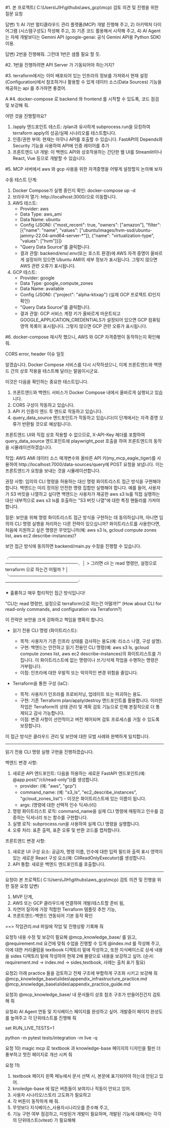 #1. 본 프로젝트( C:\Users\JIH\githubs\aws_gcp\mcp\) 검토 의견 및 진행을 위한 질문 요청 

답변) 1) AI 기반 멀티클라우드 관리 플랫폼(MCP) 개발 진행해 주고, 2) 아키텍처 다이어그램 (시스템구성도) 작성해 주고, 3) 기존 코드 활용해서 시작해 주고, 4) AI Agent 는 자체 개발보다는 Gemini API (google-genai: 공식 Gemini API용 Python SDK) 이용.

답변) 2번을 진행해줘. 그런데 1번은 샘플 필요 할 듯.


#2. 1번을 진행하려면 API Server 가 기동되어야 하는거지?

#3. terraform에서는 이미 배포되어 있는 인프라의 정보를 가져와서 현재 설정(Configuration)에서 참조하거나 활용할 수 있게 데이터 소스(Data Sources) 기능을 제공하는 api 를 추가하면 좋겠어. 

A
#4. docker-compose 로 backend 와 frontend 를 시작할 수 있도록, 코드 점검 및 보강해 줘.

어떤 것을 진행할까요?

   1. /apply 엔드포인트 테스트: /plan과 유사하게 subprocess.run을 모킹하여 terraform apply의
      성공/실패 시나리오를 테스트합니다.
   2. 인증/권한 부여: 현재는 아무나 API를 호출할 수 있습니다. FastAPI의 Depends와 Security
      기능을 사용하여 API에 인증 레이어를 추가
   3. 프론트엔드 UI 개발: 이 백엔드 API와 상호작용하는 간단한 웹 UI를 Streamlit이나 React, Vue
      등으로 개발할 수 있습니다.

#5. MCP 서버에서 aws 와 gcp 사용을 위한 자격증명을 어떻게 설정할지 논의해 보자


  수동 테스트 단계:

   1. Docker Compose가 실행 중인지 확인: docker-compose up -d
   2. 브라우저 열기: http://localhost:3000/으로 이동합니다.
   3. AWS 테스트:
       * Provider: aws
       * Data Type: aws_ami
       * Data Name: ubuntu
       * Config (JSON): {"most_recent": true, "owners": ["amazon"], "filter": [{"name": "name", "values": 
         ["ubuntu/images/hvm-ssd/ubuntu-jammy-22.04-amd64-server-*"]}, {"name": "virtualization-type", "values": ["hvm"]}]}
       * "Query Data Source"를 클릭합니다.
       * 결과 관찰: backend/env/.env(또는 호스트 환경)에 AWS 자격 증명이 올바르게 설정되어 있으면 Ubuntu AMI의 세부 정보가 표시됩니다.
         그렇지 않으면 AWS 관련 오류가 표시됩니다.
   4. GCP 테스트:
       * Provider: google
       * Data Type: google_compute_zones
       * Data Name: available
       * Config (JSON): {"project": "alpha-ktixap"} (실제 GCP 프로젝트 ID인지 확인)
       * "Query Data Source"를 클릭합니다.
       * 결과 관찰: GCP 서비스 계정 키가 올바르게 마운트되고 GOOGLE_APPLICATION_CREDENTIALS가 설정되어 있으면 GCP 컴퓨팅 영역 목록이
         표시됩니다. 그렇지 않으면 GCP 관련 오류가 표시됩니다.

         
#6. docker-compose 재시작 했으니, AWS 와 GCP 자격증명이 동작하는지 확인해 줘. 
      

 CORS error, header 이슈 일듯


  알겠습니다. Docker Compose 서비스를 다시 시작하셨으니, 이제 프론트엔드와 백엔드 간의 상호 작용을
  테스트해 달라는 말씀이시군요.

  이것은 다음을 확인하는 중요한 테스트입니다.
   1. 프론트엔드와 백엔드 서비스가 Docker Compose 내에서 올바르게 실행되고 있습니다.
   2. CORS 구성이 작동하고 있습니다.
   3. API 키 인증이 엔드 투 엔드로 작동하고 있습니다.
   4. query_data_source 엔드포인트가 작동하고 있습니다(이 단계에서는 자격 증명 오류가 반환될 것으로
      예상됩니다).

  프론트엔드 UI와 직접 상호 작용할 수 없으므로, X-API-Key 헤더를 포함하여 query_data_source 엔드포인트에
  playwright_post 호출을 하여 프론트엔드의 동작을 시뮬레이션하겠습니다.

  작업: AWS AMI 데이터 소스 매개변수와 올바른 API 키(my_mcp_eagle_tiger)를 사용하여
  http://localhost:7000/data-sources/query에 POST 요청을 보냅니다. 이는 프론트엔드가 요청을 보내는 것을
  시뮬레이션합니다.



  
  권장 사항:
  임의의 CLI 명령을 허용하는 대신 명령 화이트리스트 접근 방식을 구현해야 합니다. 백엔드는 미리 정의된
  안전한 명령 집합만 실행해야 합니다. 예를 들어, 사용자가 S3 버킷을 나열하고 싶다면 백엔드는 사용자가
  제공한 aws s3 ls를 직접 실행하는 대신 내부적으로 aws s3 ls를 호출하는 "S3 버킷 나열"에 대한 특정
  핸들러를 가져야 합니다.

  질문:
  보안을 위해 명령 화이트리스트 접근 방식을 구현하는 데 동의하십니까, 아니면 임의의 CLI 명령 실행을
  처리하는 다른 전략이 있으십니까? 화이트리스트를 사용한다면, 처음에 지원하고 싶은 명령은 무엇입니까(예:
  aws s3 ls, gcloud compute zones list, aws ec2 describe-instances)?

  보안 접근 방식에 동의하면 backend/main.py 수정을 진행할 수 있습니다.

╭────────────────────────────────────────────────────────────────────────╮
│  > 그러면 cli 는 read 명령만, 설정으로 terraform 으로 하는건 어떨까 ?  │
╰────────────────────────────────────────────────────────────────────────╯

✦ 훌륭하고 매우 합리적인 접근 방식입니다!

  "CLI는 read 명령만, 설정으로 terraform으로 하는건 어떨까?" (How about CLI for read-only commands, and
  configuration via Terraform?)

  이 전략은 보안을 크게 강화하고 책임을 명확히 합니다.

   * 읽기 전용 CLI 명령 (화이트리스트):
       * 목적: 사용자가 기존 인프라 상태를 검사하는 용도(예: 리소스 나열, 구성 설명).
       * 구현: 백엔드는 안전하고 읽기 전용인 CLI 명령(예: aws s3 ls, gcloud compute zones list, aws ec2 
         describe-instances)의 화이트리스트를 가집니다. 이 화이트리스트에 없는 명령이나 쓰기/삭제 작업을
         수행하는 명령은 거부됩니다.
       * 이점: 인프라에 대한 우발적 또는 악의적인 변경 위험을 줄입니다.

   * Terraform을 통한 구성 (IaC):
       * 목적: 사용자가 인프라를 프로비저닝, 업데이트 또는 파괴하는 용도.
       * 구현: 기존 Terraform plan/apply/destroy 엔드포인트를 활용합니다. 이러한 작업은 Terraform의 상태
         관리 및 계획 검토 기능으로 인해 본질적으로 더 통제되고 감사 가능합니다.
       * 이점: 변경 사항이 선언적이고 버전 제어되며 검토 프로세스를 거칠 수 있도록 보장합니다.

  이 접근 방식은 클라우드 관리 및 보안에 대한 모범 사례와 완벽하게 일치합니다.

  ---

  읽기 전용 CLI 명령 실행 구현을 진행하겠습니다.

  백엔드 변경 사항:

   1. 새로운 API 엔드포인트: 다음을 허용하는 새로운 FastAPI 엔드포인트(예: @app.post("/cli/read-only"))를
      생성합니다.
       * provider: (예: "aws", "gcp")
       * command_name: (예: "s3_ls", "ec2_describe_instances", "gcloud_zones_list") - 이것은 화이트리스트에
         있는 이름이 됩니다.
       * args: (명령에 대한 선택적 인수 딕셔너리)
   2. 명령 화이트리스트 로직: command_name을 실제 CLI 명령에 매핑하고 인수를 검증하는 딕셔너리 또는 함수를
      구현합니다.
   3. 실행 로직: subprocess.run을 사용하여 실제 CLI 명령을 실행합니다.
   4. 오류 처리: 표준 출력, 표준 오류 및 반환 코드를 캡처합니다.

  프론트엔드 변경 사항:

   1. 새로운 UI 구성 요소: 공급자, 명령 이름, 인수에 대한 입력 필드와 출력 표시 영역이 있는 새로운 React
      구성 요소(예: CliReadOnlyExecutor)를 생성합니다.
   2. API 통합: 새로운 백엔드 엔드포인트를 호출합니다.

  ---

요청0) 본 프로젝트( C:\Users\JIH\githubs\aws_gcp\mcp\) 검토 의견 및 진행을 위한 질문 요청
  답변)
  1. MVP 단계,
  2. AWS 또는 GCP 클라우드에 연결하여 개발/테스트할 준비 됨,
  3. 자연어 질의에 가장 적합한 Terraform 템플릿 추천 기능,
  4. 프론트엔드-백엔드 연동되어 기본 동작 확인

  ==> 작업관리.md 파일에 작업 및 진행상황 기록해 줘


요청1) 내용 수정 및 보강이 필요해
  @mcp_knowledge_base/  를 읽고, @requirement.md 요건에 맞춰 수업을 진행할 수 있게 @index.md 를 작성해 주고, 이에 대한 커리큘럼을 textbook 디렉토리 밑에 작성하고, 또한 지식베이스로 상세 내용을 sides 디렉토리 밑에 작성하여 현재 2배 불량으로 내용을 보강하고 싶어. (순서: requirement.md -> index.md -> sides,textbook, 사례는 출처 표기 필요)


요청2) 아래 practice 들을 검토하고 전체 구조에 부합하게 구조화 시키고 보강해 줘 
  @mcp_knowledge_base\slides\appendix_infrastructure_practice.md
  @mcp_knowledge_base\slides\appendix_practice_guide.md

요청3) @mcp_knowledge_base/ 내 문서들이 상호 참조 구조가 만들어진건지 검토해 줘

요청4) AI Agent 연동 및 지식베이스 페이지를 완성하고 싶어. 개발중이 페이지 완성도를 높여주고 각 단위테스트를 진행해 줘 


set RUN_LIVE_TESTS=1


python -m pytest tests/integration -m live -q


요청 10) magic mcp 로 textbook 과 knowledge-base 페이지의 디자인을 훨씬 더 풍부하고 멋진 페이지로 개선 시켜 줘

요청 11)
1. textbook 페이지 왼쪽 메뉴에서 문서 선택 시, 본문에 표기되어야 하는데 안된고 있어.
2. knoledge-base 에 많은 버튼들이 보여지나 작동이 안되고 있어.
3. 사용자 시나리오/스토리 고도화가 필요하고
4. 각 버튼이 동작하게 해 줘.
5. 무엇보다 지식베이스_사용자시나리오를 준수해 주고,
6. 기능 구현 여부 점검하고, 미씽된거 개발이 필요하며, 개발된 기능에 대해서는 각각의 단위테스트(vitest) 가 필요해해 